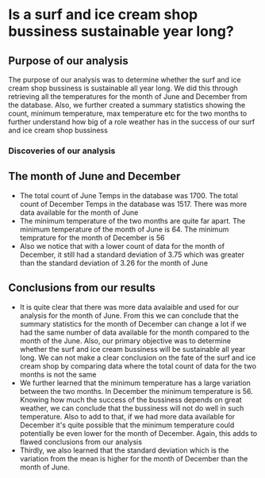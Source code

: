 # Is a surf and ice cream shop bussiness sustainable year long?

## Purpose of our analysis
The purpose of our analysis was to determine whether the surf and ice cream shop bussiness is sustainable all year long. We did this through retrieving all the temperatures for the month of June and December from the database. Also, we further created a summary statistics showing the count, minimum temperature, max temperature etc for the two months to further understand how big of a role weather has in the success of our surf and ice cream shop bussiness

### Discoveries of our analysis

## The month of June and December
- The total count of June Temps in the database was 1700. The total count of December Temps in the database was 1517. There was more data available for the month of June 
- The minimum temperature of the two months are quite far apart. The minimum temperature of the month of June is 64. The minimum temprature for the month of December is 56
- Also we notice that with a lower count of data for the month of December, it still had a standard deviation of 3.75 which was greater than the standard deviation of 3.26 for the month of June

## Conclusions from our results
- It is quite clear that there was more data avalaible and used for our analysis for the month of June. From this we can conclude that the summary statistics for the month of December can change a lot if we had the same number of data available for the month compared to the month of the June. Also, our primary objective was to determine whether the surf and ice cream bussiness will be sustainable all year long. We can not make a clear conclusion on the fate of the surf and ice cream shop by comparing data where the total count of data for the two months is not the same
- We further learned that the minimum temperature has a large variation between the two months. In December the minimum temperature is 56. Knowing how much the success of the bussiness depends on great weather, we can conclude that the bussiness will not do well in such temperature. Also to add to that, if we had more data available for December it's quite possible that the minimum temperature could potentially be even lower for the month of December. Again, this adds to flawed conclusions from our analysis
- Thirdly, we also learned that the standard deviation which is the variation from the mean is higher for the month of December than the month of June.   


